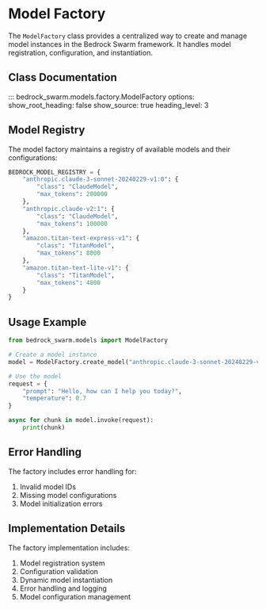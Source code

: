 # Model Factory

The `ModelFactory` class provides a centralized way to create and manage model instances in the Bedrock Swarm framework. It handles model registration, configuration, and instantiation.

## Class Documentation

::: bedrock_swarm.models.factory.ModelFactory
    options:
      show_root_heading: false
      show_source: true
      heading_level: 3

## Model Registry

The model factory maintains a registry of available models and their configurations:

```python
BEDROCK_MODEL_REGISTRY = {
    "anthropic.claude-3-sonnet-20240229-v1:0": {
        "class": "ClaudeModel",
        "max_tokens": 200000
    },
    "anthropic.claude-v2:1": {
        "class": "ClaudeModel",
        "max_tokens": 100000
    },
    "amazon.titan-text-express-v1": {
        "class": "TitanModel",
        "max_tokens": 8000
    },
    "amazon.titan-text-lite-v1": {
        "class": "TitanModel",
        "max_tokens": 4000
    }
}
```

## Usage Example

```python
from bedrock_swarm.models import ModelFactory

# Create a model instance
model = ModelFactory.create_model("anthropic.claude-3-sonnet-20240229-v1:0")

# Use the model
request = {
    "prompt": "Hello, how can I help you today?",
    "temperature": 0.7
}

async for chunk in model.invoke(request):
    print(chunk)
```

## Error Handling

The factory includes error handling for:

1. Invalid model IDs
2. Missing model configurations
3. Model initialization errors

## Implementation Details

The factory implementation includes:

1. Model registration system
2. Configuration validation
3. Dynamic model instantiation
4. Error handling and logging
5. Model configuration management
